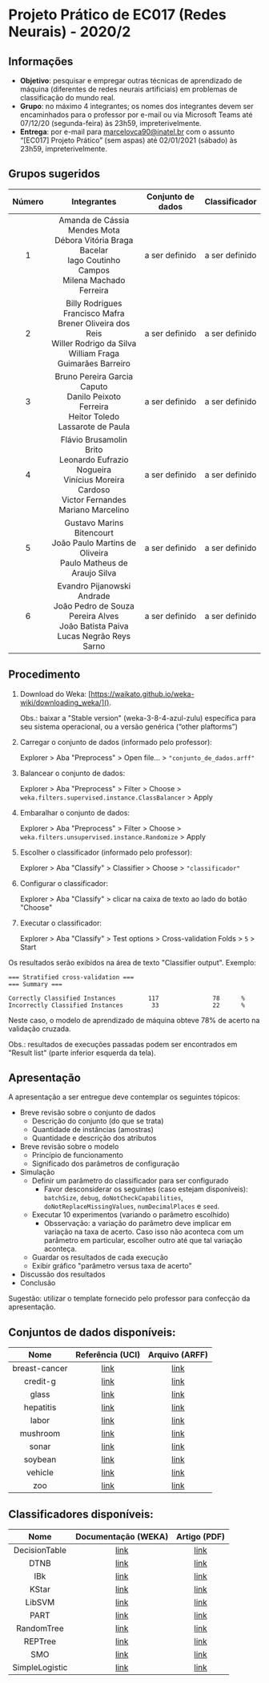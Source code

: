 # Projeto Prático de EC017 (Redes Neurais) - 2020/2

## Informações
- **Objetivo**: pesquisar e empregar outras técnicas de aprendizado de máquina (diferentes de redes neurais artificiais) em problemas de classificação do mundo real.
- **Grupo**: no máximo 4 integrantes; os nomes dos integrantes devem ser encaminhados para o professor por e-mail ou via Microsoft Teams até 07/12/20 (segunda-feira) às 23h59, impreterivelmente.
- **Entrega**: por e-mail para marcelovca90@inatel.br com o assunto “[EC017] Projeto Prático” (sem aspas) até 02/01/2021 (sábado) às 23h59, impreterivelmente.

## Grupos sugeridos

| Número |                                                              Integrantes                                                             | Conjunto de dados |  Classificador |
|:------:|:------------------------------------------------------------------------------------------------------------------------------------:|:-----------------:|:--------------:|
|    1   |        Amanda de Cássia Mendes Mota <br> Débora Vitória Braga Bacelar   <br> Iago Coutinho Campos <br> Milena Machado Ferreira       |   a ser definido  | a ser definido |
|    2   | Billy Rodrigues Francisco Mafra <br> Brener Oliveira dos Reis   <br> Willer Rodrigo da Silva <br> William Fraga Guimarães   Barreiro |   a ser definido  | a ser definido |
|    3   |                Bruno Pereira Garcia Caputo <br> Danilo Peixoto Ferreira <br>   Heitor Toledo Lassarote de Paula <br>                 |   a ser definido  | a ser definido |
|    4   |    Flávio Brusamolin Brito <br> Leonardo Eufrazio Nogueira <br>   Vinícius Moreira Cardoso <br> Victor Fernandes Mariano Marcelino   |   a ser definido  | a ser definido |
|    5   |               Gustavo Marins Bitencourt <br> João Paulo Martins de Oliveira   <br> Paulo Matheus de Araujo Silva <br>                |   a ser definido  | a ser definido |
|    6   |       Evandro Pijanowski Andrade <br> João Pedro de Souza Pereira Alves   <br> João Batista Paiva <br> Lucas Negrão Reys Sarno       |   a ser definido  | a ser definido |

## Procedimento

1.	Download do Weka: [https://waikato.github.io/weka-wiki/downloading_weka/]().

	Obs.: baixar a "Stable version" (weka-3-8-4-azul-zulu) específica para seu sistema operacional, ou a versão genérica (“other plaftorms”)

2.	Carregar o conjunto de dados (informado pelo professor):

	Explorer > Aba "Preprocess" > Open file... > `"conjunto_de_dados.arff"`

3.	Balancear o conjunto de dados:

	Explorer > Aba "Preprocess" > Filter > Choose > `weka.filters.supervised.instance.ClassBalancer` > Apply

4.	Embaralhar o conjunto de dados:

	Explorer > Aba "Preprocess" > Filter > Choose > `weka.filters.unsupervised.instance.Randomize` > Apply

5.	Escolher o classificador (informado pelo professor):

	Explorer > Aba "Classify" > Classifier > Choose > `"classificador"`

6.	Configurar o classificador:

	Explorer > Aba "Classify" > clicar na caixa de texto ao lado do botão "Choose"

7.	Executar o classificador:

	Explorer > Aba "Classify" > Test options > Cross-validation Folds > `5` > Start

Os resultados serão exibidos na área de texto "Classifier output". Exemplo:

```
=== Stratified cross-validation ===
=== Summary ===

Correctly Classified Instances         117               78      %
Incorrectly Classified Instances        33               22      %
```

Neste caso, o modelo de aprendizado de máquina obteve 78% de acerto na validação cruzada.

Obs.: resultados de execuções passadas podem ser encontrados em "Result list" (parte inferior esquerda da tela).


## Apresentação

A apresentação a ser entregue deve contemplar os seguintes tópicos:

- Breve revisão sobre o conjunto de dados
  - Descrição do conjunto (do que se trata)
  - Quantidade de instâncias (amostras)
  - Quantidade e descrição dos atributos
- Breve revisão sobre o modelo
  - Princípio de funcionamento
  - Significado dos parâmetros de configuração
- Simulação
  - Definir um parâmetro do classificador para ser configurado
	  - Favor desconsiderar os seguintes (caso estejam disponíveis): `batchSize`, `debug`, `doNotCheckCapabilities`, `doNotReplaceMissingValues`, `numDecimalPlaces` e `seed`.
  - Executar 10 experimentos (variando o parâmetro escolhido)
	  - Obsservação: a variação do parâmetro deve implicar em variação na taxa de acerto. Caso isso não aconteca com um parâmetro em particular, escolher outro até que tal variação aconteça.
  - Guardar os resultados de cada execução
  - Exibir gráfico "parâmetro versus taxa de acerto"
- Discussão dos resultados
- Conclusão

Sugestão: utilizar o template fornecido pelo professor para confecção da apresentação.

## Conjuntos de dados disponíveis:

|      Nome     |                                          Referência (UCI)                                   |                 Arquivo (ARFF)          |
|:-------------:|:-------------------------------------------------------------------------------------------:|:---------------------------------------:|
| breast-cancer |                [link](https://archive.ics.uci.edu/ml/datasets/Breast+Cancer)                | [link](datasets/breast-cancer.arff.zip) |
|    credit-g   |         [link](https://archive.ics.uci.edu/ml/datasets/statlog+(german+credit+data))        |    [link](datasets/credit-g.arff.zip)   |
|     glass     |             [link](https://archive.ics.uci.edu/ml/datasets/Glass+Identification)            |     [link](datasets/glass.arff.zip)     |
|   hepatitis   |                  [link](https://archive.ics.uci.edu/ml/datasets/Hepatitis)                  |   [link](datasets/hepatitis.arff.zip)   |
|     labor     |               [link](https://archive.ics.uci.edu/ml/datasets/Labor+Relations)               |     [link](datasets/labor.arff.zip)     |
|    mushroom   |                   [link](https://archive.ics.uci.edu/ml/datasets/Mushroom)                  |    [link](datasets/mushroom.arff.zip)   |
|     sonar     | [link](http://archive.ics.uci.edu/ml/datasets/connectionist+bench+(sonar,+mines+vs.+rocks)) |     [link](datasets/sonar.arff.zip)     |
|    soybean    |               [link](https://archive.ics.uci.edu/ml/datasets/Soybean+(Large))               |    [link](datasets/soybean.arff.zip)    |
|    vehicle    |        [link](https://archive.ics.uci.edu/ml/datasets/Statlog+(Vehicle+Silhouettes))        |    [link](datasets/vehicle.arff.zip)    |
|      zoo      |                     [link](https://archive.ics.uci.edu/ml/datasets/Zoo)                     |      [link](datasets/zoo.arff.zip)      |

## Classificadores disponíveis:

|      Nome       |                                     Documentação (WEKA)                                     |              Artigo (PDF)              |
|:---------------:|:-------------------------------------------------------------------------------------------:|:--------------------------------------:|
|  DecisionTable  |  [link](http://weka.sourceforge.net/doc.stable/weka/classifiers/rules/DecisionTable.html)   |  [link](classifiers/DecisionTable.pdf) |
|      DTNB       |   [link](https://weka.sourceforge.io/doc.packages/DTNB/weka/classifiers/rules/DTNB.html)    |      [link](classifiers/DTNB.pdf)      |
|       IBk       |         [link](https://weka.sourceforge.io/doc.dev/weka/classifiers/lazy/IBk.html)          |       [link](classifiers/IBk.pdf)      |
|      KStar      |        [link](http://weka.sourceforge.net/doc.dev/weka/classifiers/lazy/KStar.html)         |      [link](classifiers/KStar.pdf)     |
|     LibSVM      |    [link](https://weka.sourceforge.io/doc.stable/weka/classifiers/functions/LibSVM.html)    |     [link](classifiers/LibSVM.pdf)     |
|      PART       |        [link](https://weka.sourceforge.io/doc.dev/weka/classifiers/rules/PART.html)         |      [link](classifiers/PART.pdf)      |
|   RandomTree    |     [link](https://weka.sourceforge.io/doc.dev/weka/classifiers/trees/RandomTree.html)      |   [link](classifiers/RandomTree.pdf)   |
|     REPTree     |       [link](http://weka.sourceforge.net/doc.dev/weka/classifiers/trees/REPTree.html)       |     [link](classifiers/REPTree.pdf)    |
|       SMO       |       [link](https://weka.sourceforge.io/doc.dev/weka/classifiers/functions/SMO.html)       |       [link](classifiers/SMO.pdf)      |
| SimpleLogistic  | [link](http://weka.sourceforge.net/doc.dev/weka/classifiers/functions/SimpleLogistic.html)  | [link](classifiers/SimpleLogistic.pdf) |